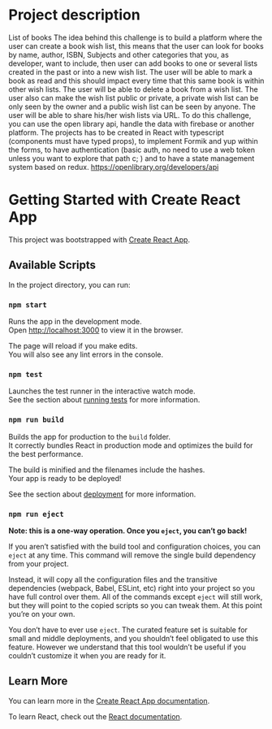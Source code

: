 # Project description

List of books
The idea behind this challenge is to build a platform where the user can create a book wish list, this means that the user can look for books by name, author, ISBN, Subjects and other categories that you, as developer, want to include, then user can add books to one or several lists created in the past or into a new wish list.
The user will be able to mark a book as read and this should impact every time that this same book is within other wish lists. The user will be able to delete a book from a wish list.
The user also can make the wish list public or private, a private wish list can be only seen by the owner and a public wish list can be seen by anyone. The user will be able to share his/her wish lists via URL.
To do this challenge, you can use the open library api, handle the data with firebase or another platform. The projects has to be created in React with typescript (components must have typed props), to implement Formik and yup within the forms, to have authentication (basic auth, no need to use a web token unless you want to explore that path c; ) and to have a state management system based on redux.
https://openlibrary.org/developers/api

# Getting Started with Create React App

This project was bootstrapped with [Create React App](https://github.com/facebook/create-react-app).

## Available Scripts

In the project directory, you can run:

### `npm start`

Runs the app in the development mode.\
Open [http://localhost:3000](http://localhost:3000) to view it in the browser.

The page will reload if you make edits.\
You will also see any lint errors in the console.

### `npm test`

Launches the test runner in the interactive watch mode.\
See the section about [running tests](https://facebook.github.io/create-react-app/docs/running-tests) for more information.

### `npm run build`

Builds the app for production to the `build` folder.\
It correctly bundles React in production mode and optimizes the build for the best performance.

The build is minified and the filenames include the hashes.\
Your app is ready to be deployed!

See the section about [deployment](https://facebook.github.io/create-react-app/docs/deployment) for more information.

### `npm run eject`

**Note: this is a one-way operation. Once you `eject`, you can’t go back!**

If you aren’t satisfied with the build tool and configuration choices, you can `eject` at any time. This command will remove the single build dependency from your project.

Instead, it will copy all the configuration files and the transitive dependencies (webpack, Babel, ESLint, etc) right into your project so you have full control over them. All of the commands except `eject` will still work, but they will point to the copied scripts so you can tweak them. At this point you’re on your own.

You don’t have to ever use `eject`. The curated feature set is suitable for small and middle deployments, and you shouldn’t feel obligated to use this feature. However we understand that this tool wouldn’t be useful if you couldn’t customize it when you are ready for it.

## Learn More

You can learn more in the [Create React App documentation](https://facebook.github.io/create-react-app/docs/getting-started).

To learn React, check out the [React documentation](https://reactjs.org/).

